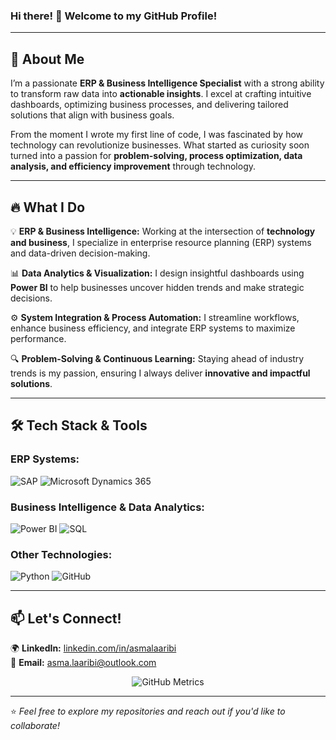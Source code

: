 ### Hi there! 👋 Welcome to my GitHub Profile!

---

## 🚀 About Me

I’m a passionate **ERP & Business Intelligence Specialist** with a strong ability to transform raw data into **actionable insights**. I excel at crafting intuitive dashboards, optimizing business processes, and delivering tailored solutions that align with business goals.

From the moment I wrote my first line of code, I was fascinated by how technology can revolutionize businesses. What started as curiosity soon turned into a passion for **problem-solving, process optimization, data analysis, and efficiency improvement** through technology.

---

## 🔥 What I Do

💡 **ERP & Business Intelligence:** Working at the intersection of **technology and business**, I specialize in enterprise resource planning (ERP) systems and data-driven decision-making.

📊 **Data Analytics & Visualization:** I design insightful dashboards using **Power BI** to help businesses uncover hidden trends and make strategic decisions.

⚙️ **System Integration & Process Automation:** I streamline workflows, enhance business efficiency, and integrate ERP systems to maximize performance.

🔍 **Problem-Solving & Continuous Learning:** Staying ahead of industry trends is my passion, ensuring I always deliver **innovative and impactful solutions**.

---

## 🛠 Tech Stack & Tools

### **ERP Systems:**
![SAP](https://img.shields.io/badge/SAP-%23007dba.svg?&style=for-the-badge&logo=sap&logoColor=white)
![Microsoft Dynamics 365](https://img.shields.io/badge/Microsoft%20Dynamics%20365-%23007dba.svg?&style=for-the-badge&logo=microsoft&logoColor=white)

### **Business Intelligence & Data Analytics:**
![Power BI](https://img.shields.io/badge/Power%20BI-%23F2C811.svg?&style=for-the-badge&logo=power-bi&logoColor=white)
![SQL](https://img.shields.io/badge/SQL-%230074C8.svg?&style=for-the-badge&logo=sqlite&logoColor=white)

### **Other Technologies:**
![Python](https://img.shields.io/badge/Python-3776AB?style=for-the-badge&logo=python&logoColor=white)
![GitHub](https://img.shields.io/badge/GitHub-%23121011.svg?&style=for-the-badge&logo=github&logoColor=white)

---

## 📫 Let's Connect!

🌍 **LinkedIn:** [linkedin.com/in/asmalaaribi](#)  
📩 **Email:** asma.laaribi@outlook.com 


<p align="center">
  <img src="https://raw.githubusercontent.com/asmalaaribi13/asmalaaribi13/main/github-metrics.svg" alt="GitHub Metrics"/>
</p>

---

⭐️ *Feel free to explore my repositories and reach out if you'd like to collaborate!*
